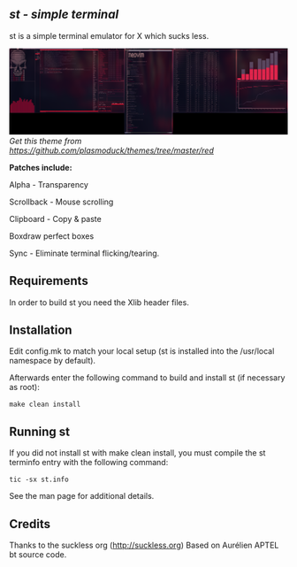 ***st - simple terminal***
--------------------
st is a simple terminal emulator for X which sucks less.

![st](st.png)
*Get this theme from https://github.com/plasmoduck/themes/tree/master/red*

**Patches include:**

 Alpha - Transparency 

Scrollback - Mouse scrolling

Clipboard - Copy & paste

Boxdraw perfect boxes

Sync - Eliminate terminal flicking/tearing.

Requirements
------------
In order to build st you need the Xlib header files.


Installation
------------
Edit config.mk to match your local setup (st is installed into
the /usr/local namespace by default).

Afterwards enter the following command to build and install st (if
necessary as root):

    make clean install


Running st
----------
If you did not install st with make clean install, you must compile
the st terminfo entry with the following command:

    tic -sx st.info

See the man page for additional details.

Credits
-------
Thanks to the suckless org (http://suckless.org) Based on Aurélien APTEL <aurelien dot aptel at gmail dot com> bt source code.

